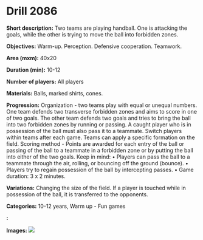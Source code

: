 # Drill 2086

**Short description:**
Two teams are playing handball. One is attacking the goals, while the other is trying to move the ball into forbidden zones.

**Objectives:**
Warm-up. Perception. Defensive cooperation. Teamwork.

**Area (mxm):**
40x20

**Duration (min):**
10-12

**Number of players:**
All players

**Materials:**
Balls, marked shirts, cones.

**Progression:**
Organization - two teams play with equal or unequal numbers. One team defends two transverse forbidden zones and aims to score in one of two goals. The other team defends two goals and tries to bring the ball into two forbidden zones by running or passing. A caught player who is in possession of the ball must also pass it to a teammate. Switch players within teams after each game. Teams can apply a specific formation on the field. Scoring method - Points are awarded for each entry of the ball or passing of the ball to a teammate in a forbidden zone or by putting the ball into either of the two goals. Keep in mind: • Players can pass the ball to a teammate through the air, rolling, or bouncing off the ground (bounce). • Players try to regain possession of the ball by intercepting passes. • Game duration: 3 x 2 minutes.

**Variations:**
Changing the size of the field. If a player is touched while in possession of the ball, it is transferred to the opponents.

**Categories:**
10-12 years, Warm up - Fun games

**:**


**Images:**
![](https://www.coachingfutsal.com/\images\7bcce86b-be79-4b63-aecf-0fd8e58bf02e_329.png)

